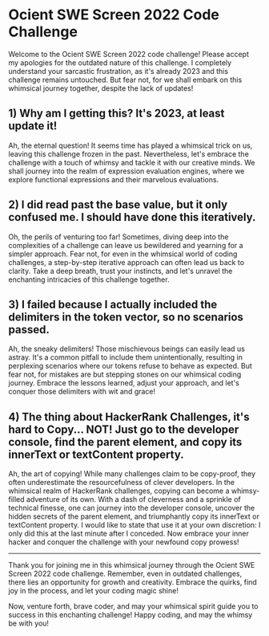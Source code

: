 # Ocient SWE Screen 2022 Code Challenge

Welcome to the Ocient SWE Screen 2022 code challenge! Please accept my apologies for the outdated nature of this challenge. I completely understand your sarcastic frustration, as it's already 2023 and this challenge remains untouched. But fear not, for we shall embark on this whimsical journey together, despite the lack of updates!

## 1) Why am I getting this? It's 2023, at least update it!

Ah, the eternal question! It seems time has played a whimsical trick on us, leaving this challenge frozen in the past. Nevertheless, let's embrace the challenge with a touch of whimsy and tackle it with our creative minds. We shall journey into the realm of expression evaluation engines, where we explore functional expressions and their marvelous evaluations.

## 2) I did read past the base value, but it only confused me. I should have done this iteratively.

Oh, the perils of venturing too far! Sometimes, diving deep into the complexities of a challenge can leave us bewildered and yearning for a simpler approach. Fear not, for even in the whimsical world of coding challenges, a step-by-step iterative approach can often lead us back to clarity. Take a deep breath, trust your instincts, and let's unravel the enchanting intricacies of this challenge together.

## 3) I failed because I actually included the delimiters in the token vector, so no scenarios passed.

Ah, the sneaky delimiters! Those mischievous beings can easily lead us astray. It's a common pitfall to include them unintentionally, resulting in perplexing scenarios where our tokens refuse to behave as expected. But fear not, for mistakes are but stepping stones on our whimsical coding journey. Embrace the lessons learned, adjust your approach, and let's conquer those delimiters with wit and grace!

## 4) The thing about HackerRank Challenges, it's hard to Copy... NOT! Just go to the developer console, find the parent element, and copy its innerText or textContent property.

Ah, the art of copying! While many challenges claim to be copy-proof, they often underestimate the resourcefulness of clever developers. In the whimsical realm of HackerRank challenges, copying can become a whimsy-filled adventure of its own. With a dash of cleverness and a sprinkle of technical finesse, one can journey into the developer console, uncover the hidden secrets of the parent element, and triumphantly copy its innerText or textContent property. I would like to state that use it at your own discretion: I only did this at the last minute after I conceded. Now embrace your inner hacker and conquer the challenge with your newfound copy prowess!

---

Thank you for joining me in this whimsical journey through the Ocient SWE Screen 2022 code challenge. Remember, even in outdated challenges, there lies an opportunity for growth and creativity. Embrace the quirks, find joy in the process, and let your coding magic shine!

Now, venture forth, brave coder, and may your whimsical spirit guide you to success in this enchanting challenge! Happy coding, and may the whimsy be with you!
